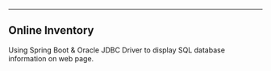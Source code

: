 -------------------------------------------------------------
Online Inventory
--------------------------------------------------------------
Using Spring Boot & Oracle JDBC Driver to display SQL database information on web page.
